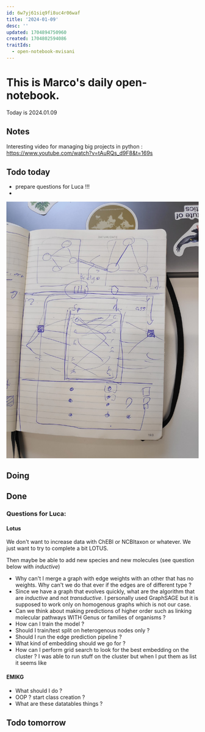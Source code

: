 ```yaml
---
id: 6w7yj61siq9fi8uc4r06waf
title: '2024-01-09'
desc: ''
updated: 1704894750960
created: 1704802594086
traitIds:
  - open-notebook-mvisani
---
```

# This is Marco's daily open-notebook.

Today is 2024.01.09


## Notes
Interesting video for managing big projects in python : https://www.youtube.com/watch?v=tAuRQs_d9F8&t=169s
## Todo today
* prepare questions for Luca !!!
* 
![Alt text](./assets/image_mvisani/20240109.png)

## Doing


## Done
### Questions for Luca:
#### Lotus
We don't want to increase data with ChEBI or NCBItaxon or whatever. We just want to try to complete a bit LOTUS. 

Then maybe be able to add new species and new molecules (see question below with *inductive*)

* Why can't I merge a graph with edge weights with an other that has no weights. Why can't we do that ever if the edges are of different type ?
* Since we have a graph that evolves quickly, what are the algorithm that are *inductive* and not *transductive*. I personally used GraphSAGE but it is supposed to work only on homogenous graphs which is not our case. 
* Can we think about making predictions of higher order such as linking molecular pathways WITH Genus or families of organisms ? 
* How can I train the model ? 
* Should I train/test split on heterogenous nodes only ?
* Should I run the edge prediction pipeline ? 
* What kind of embedding should we go for ?
* How can I perform grid search to look for the best embedding on the cluster ? I was able to run stuff on the cluster but when I put them as list it seems like 


#### EMIKG
* What should I do ? 
* OOP ? start class creation ? 
* What are these datatables things ?


## Todo tomorrow
